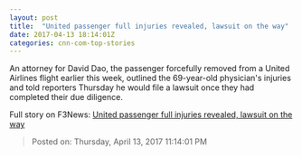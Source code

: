 ```yaml
---
layout: post
title:  "United passenger full injuries revealed, lawsuit on the way"
date: 2017-04-13 18:14:01Z
categories: cnn-com-top-stories
---
```


An attorney for David Dao, the passenger forcefully removed from a United Airlines flight earlier this week, outlined the 69-year-old physician's injuries and told reporters Thursday he would file a lawsuit once they had completed their due diligence.


Full story on F3News: [United passenger full injuries revealed, lawsuit on the way](http://www.f3nws.com/n/4NnSQD)

> Posted on: Thursday, April 13, 2017 11:14:01 PM
